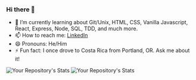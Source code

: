 ### Hi there 👋

<!--
**MikepdXRider/MikepdXRider** is a ✨ _special_ ✨ repository because its `README.md` (this file) appears on your GitHub profile.

Here are some ideas to get you started:

-->

- 🌱 I’m currently learning about Git/Unix, HTML, CSS, Vanilla Javascript, React, Express, Node, SQL, TDD, and much more.
- 📫 How to reach me: [LinkedIn](https://www.linkedin.com/in/michaelpdxrider/)
- 😄 Pronouns: He/Him
- ⚡ Fun fact: I once drove to Costa Rica from Portland, OR. Ask me about it!

![Your Repository's Stats](https://github-readme-stats.vercel.app/api?username=mikepdxrider&show_icons=true)
![Your Repository's Stats](https://github-readme-stats.vercel.app/api/top-langs/?username=mikepdxrider&theme=blue-green)
